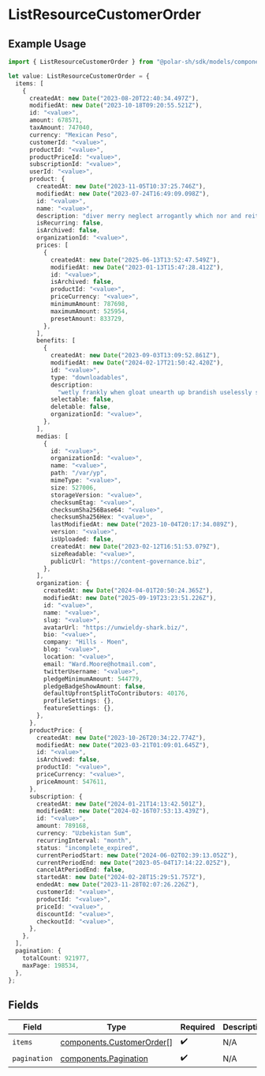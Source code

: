 # ListResourceCustomerOrder

## Example Usage

```typescript
import { ListResourceCustomerOrder } from "@polar-sh/sdk/models/components";

let value: ListResourceCustomerOrder = {
  items: [
    {
      createdAt: new Date("2023-08-20T22:40:34.497Z"),
      modifiedAt: new Date("2023-10-18T09:20:55.521Z"),
      id: "<value>",
      amount: 678571,
      taxAmount: 747040,
      currency: "Mexican Peso",
      customerId: "<value>",
      productId: "<value>",
      productPriceId: "<value>",
      subscriptionId: "<value>",
      userId: "<value>",
      product: {
        createdAt: new Date("2023-11-05T10:37:25.746Z"),
        modifiedAt: new Date("2023-07-24T16:49:09.098Z"),
        id: "<value>",
        name: "<value>",
        description: "diver merry neglect arrogantly which nor and reiterate",
        isRecurring: false,
        isArchived: false,
        organizationId: "<value>",
        prices: [
          {
            createdAt: new Date("2025-06-13T13:52:47.549Z"),
            modifiedAt: new Date("2023-01-13T15:47:28.412Z"),
            id: "<value>",
            isArchived: false,
            productId: "<value>",
            priceCurrency: "<value>",
            minimumAmount: 787698,
            maximumAmount: 525954,
            presetAmount: 833729,
          },
        ],
        benefits: [
          {
            createdAt: new Date("2023-09-03T13:09:52.861Z"),
            modifiedAt: new Date("2024-02-17T21:50:42.420Z"),
            id: "<value>",
            type: "downloadables",
            description:
              "wetly frankly when gloat unearth up brandish uselessly since",
            selectable: false,
            deletable: false,
            organizationId: "<value>",
          },
        ],
        medias: [
          {
            id: "<value>",
            organizationId: "<value>",
            name: "<value>",
            path: "/var/yp",
            mimeType: "<value>",
            size: 527006,
            storageVersion: "<value>",
            checksumEtag: "<value>",
            checksumSha256Base64: "<value>",
            checksumSha256Hex: "<value>",
            lastModifiedAt: new Date("2023-10-04T20:17:34.089Z"),
            version: "<value>",
            isUploaded: false,
            createdAt: new Date("2023-02-12T16:51:53.079Z"),
            sizeReadable: "<value>",
            publicUrl: "https://content-governance.biz",
          },
        ],
        organization: {
          createdAt: new Date("2024-04-01T20:50:24.365Z"),
          modifiedAt: new Date("2025-09-19T23:23:51.226Z"),
          id: "<value>",
          name: "<value>",
          slug: "<value>",
          avatarUrl: "https://unwieldy-shark.biz/",
          bio: "<value>",
          company: "Hills - Moen",
          blog: "<value>",
          location: "<value>",
          email: "Ward.Moore@hotmail.com",
          twitterUsername: "<value>",
          pledgeMinimumAmount: 544779,
          pledgeBadgeShowAmount: false,
          defaultUpfrontSplitToContributors: 40176,
          profileSettings: {},
          featureSettings: {},
        },
      },
      productPrice: {
        createdAt: new Date("2023-10-26T20:34:22.774Z"),
        modifiedAt: new Date("2023-03-21T01:09:01.645Z"),
        id: "<value>",
        isArchived: false,
        productId: "<value>",
        priceCurrency: "<value>",
        priceAmount: 547611,
      },
      subscription: {
        createdAt: new Date("2024-01-21T14:13:42.501Z"),
        modifiedAt: new Date("2024-02-16T07:53:13.439Z"),
        id: "<value>",
        amount: 789168,
        currency: "Uzbekistan Sum",
        recurringInterval: "month",
        status: "incomplete_expired",
        currentPeriodStart: new Date("2024-06-02T02:39:13.052Z"),
        currentPeriodEnd: new Date("2023-05-04T17:14:22.025Z"),
        cancelAtPeriodEnd: false,
        startedAt: new Date("2024-02-28T15:29:51.757Z"),
        endedAt: new Date("2023-11-28T02:07:26.226Z"),
        customerId: "<value>",
        productId: "<value>",
        priceId: "<value>",
        discountId: "<value>",
        checkoutId: "<value>",
      },
    },
  ],
  pagination: {
    totalCount: 921977,
    maxPage: 198534,
  },
};
```

## Fields

| Field                                                                  | Type                                                                   | Required                                                               | Description                                                            |
| ---------------------------------------------------------------------- | ---------------------------------------------------------------------- | ---------------------------------------------------------------------- | ---------------------------------------------------------------------- |
| `items`                                                                | [components.CustomerOrder](../../models/components/customerorder.md)[] | :heavy_check_mark:                                                     | N/A                                                                    |
| `pagination`                                                           | [components.Pagination](../../models/components/pagination.md)         | :heavy_check_mark:                                                     | N/A                                                                    |